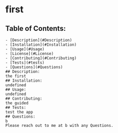 # first 
    
    
   ## Table of Contents:
    - [Description](#Description)
    - [Installation](#Installation)
    - [Usage](#Usage)
    - [License](#License)
    - [Contributing](#Contributing)
    - [Tests](#tests)
    - [Questions](#Questions)
    ## Description: 
    the first
    ## Installation: 
    undefined
    ## Usage: 
    undefined
    ## Contributing: 
    the guided
    ## Tests: 
    test the app
    ## Questions: 
    b
    Please reach out to me at b with any Questions.
  